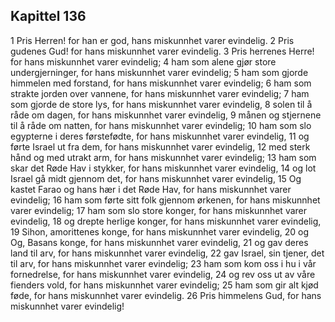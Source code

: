 ## Kapittel 136

1 Pris Herren! for han er god, hans miskunnhet varer evindelig.
2 Pris gudenes Gud! for hans miskunnhet varer evindelig.
3 Pris herrenes Herre! for hans miskunnhet varer evindelig;
4 ham som alene gjør store undergjerninger, for hans miskunnhet varer evindelig;
5 ham som gjorde himmelen med forstand, for hans miskunnhet varer evindelig;
6 ham som strakte jorden over vannene, for hans miskunnhet varer evindelig;
7 ham som gjorde de store lys, for hans miskunnhet varer evindelig,
8 solen til å råde om dagen, for hans miskunnhet varer evindelig,
9 månen og stjernene til å råde om natten, for hans miskunnhet varer evindelig;
10 ham som slo egypterne i deres førstefødte, for hans miskunnhet varer evindelig,
11 og førte Israel ut fra dem, for hans miskunnhet varer evindelig,
12 med sterk hånd og med utrakt arm, for hans miskunnhet varer evindelig;
13 ham som skar det Røde Hav i stykker, for hans miskunnhet varer evindelig,
14 og lot Israel gå midt gjennom det, for hans miskunnhet varer evindelig,
15 Og kastet Farao og hans hær i det Røde Hav, for hans miskunnhet varer evindelig;
16 ham som førte sitt folk gjennom ørkenen, for hans miskunnhet varer evindelig;
17 ham som slo store konger, for hans miskunnhet varer evindelig,
18 og drepte herlige konger, for hans miskunnhet varer evindelig,
19 Sihon, amorittenes konge, for hans miskunnhet varer evindelig,
20 og Og, Basans konge, for hans miskunnhet varer evindelig,
21 og gav deres land til arv, for hans miskunnhet varer evindelig,
22 gav Israel, sin tjener, det til arv, for hans miskunnhet varer evindelig;
23 ham som kom oss i hu i vår fornedrelse, for hans miskunnhet varer evindelig,
24 og rev oss ut av våre fienders vold, for hans miskunnhet varer evindelig;
25 ham som gir alt kjød føde, for hans miskunnhet varer evindelig.
26 Pris himmelens Gud, for hans miskunnhet varer evindelig!

